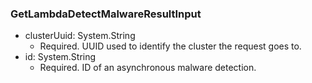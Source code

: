 ### GetLambdaDetectMalwareResultInput


- clusterUuid: System.String
  - Required. UUID used to identify the cluster the request goes to.
- id: System.String
  - Required. ID of an asynchronous malware detection.
